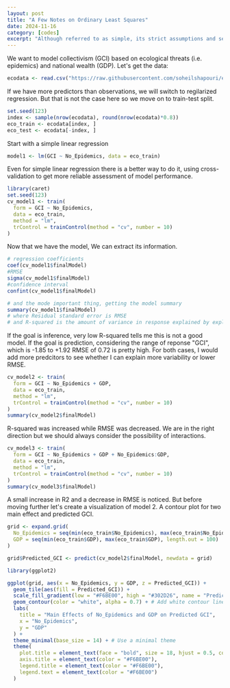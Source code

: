 ```yaml
---
layout: post
title: "A Few Notes on Ordinary Least Squares"
date: 2024-11-16
category: [codes]
excerpt: "Although referred to as simple, its strict assumptions and sensitivity to violations often make it anything but simple."
---
```

We want to model collectivism (GCI) based on ecological threats (i.e. epidemics) and national wealth (GDP). Let's get the data:
  
```r  
ecodata <- read.csv("https://raw.githubusercontent.com/soheilshapouri/epidemics_collectivism/main/Data%20S2.csv")
```
If we have more predictors than observations, we will switch to regilarized regression. But that is not the case here so we move on to train-test split. 
```r
set.seed(123)  
index <- sample(nrow(ecodata), round(nrow(ecodata)*0.8))  
eco_train <- ecodata[index, ]  
eco_test <- ecodata[-index, ]  
```
Start with a simple linear regression
```r
model1 <- lm(GCI ~ No_Epidemics, data = eco_train)
```
Even for simple linear regression there is a better way to do it, using cross-validation to get more reliable assessment of model performance.  
```r
library(caret)
set.seed(123)
cv_model1 <- train(
  form = GCI ~ No_Epidemics, 
  data = eco_train,
  method = "lm", 
  trControl = trainControl(method = "cv", number = 10)
)
```
Now that we have the model, We can extract its information.
```r
# regression coefficients
coef(cv_model1$finalModel)
#RMSE
sigma(cv_model1$finalModel)
#confidence interval
confint(cv_model1$finalModel)

# and the mode important thing, getting the model summary 
summary(cv_model1$finalModel)
# where Residual standard error is RMSE 
# and R-squared is the amount of variance in response explained by explanatory variable(s)
```
If the goal is inference, very low R-squared tells me this is not a good model. If the goal is prediction, considering the range of reponse "GCI", which is -1.85 to +1.92 RMSE of 0.72 is pretty high.
For both cases, I would add more predcitors to see whether I can explain more variability or lower RMSE.  
```r
cv_model2 <- train(
  form = GCI ~ No_Epidemics + GDP,
  data = eco_train,
  method = "lm",
  trControl = trainControl(method = "cv", number = 10)
)
summary(cv_model2$finalModel)
```
R-squared was increased while RMSE was decreased. We are in the right direction but we should always consider the possibility of interactions.  
```r
cv_model3 <- train(
  form = GCI ~ No_Epidemics + GDP + No_Epidemics:GDP, 
  data = eco_train,
  method = "lm", 
  trControl = trainControl(method = "cv", number = 10)
)
summary(cv_model3$finalModel)
```
A small increase in R2 and a decrease in RMSE is noticed. But before moving further let's create a visualization of model 2. A contour plot for two main effect and predicted GCI. 
```r
grid <- expand.grid(
  No_Epidemics = seq(min(eco_train$No_Epidemics), max(eco_train$No_Epidemics), length.out = 100),
  GDP = seq(min(eco_train$GDP), max(eco_train$GDP), length.out = 100)
)

grid$Predicted_GCI <- predict(cv_model2$finalModel, newdata = grid)

library(ggplot2)

ggplot(grid, aes(x = No_Epidemics, y = GDP, z = Predicted_GCI)) +
  geom_tile(aes(fill = Predicted_GCI)) +
  scale_fill_gradient(low = "#F6BE00", high = "#302D26", name = "Predicted GCI") + # Yellowish gradient
  geom_contour(color = "white", alpha = 0.7) + # Add white contour lines
  labs(
    title = "Main Effects of No_Epidemics and GDP on Predicted GCI",
    x = "No_Epidemics",
    y = "GDP"
  ) +
  theme_minimal(base_size = 14) + # Use a minimal theme
  theme(
    plot.title = element_text(face = "bold", size = 18, hjust = 0.5, color = "#F6BE00"),
    axis.title = element_text(color = "#F6BE00"),
    legend.title = element_text(color = "#F6BE00"),
    legend.text = element_text(color = "#F6BE00")
  )
```








